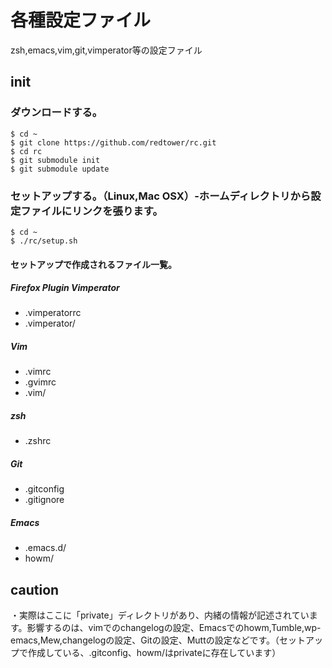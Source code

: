 各種設定ファイル
==========
zsh,emacs,vim,git,vimperator等の設定ファイル

init
----------
### ダウンロードする。 ###

    $ cd ~
    $ git clone https://github.com/redtower/rc.git
    $ cd rc
    $ git submodule init
    $ git submodule update

### セットアップする。（Linux,Mac OSX）-ホームディレクトリから設定ファイルにリンクを張ります。 ###

    $ cd ~
    $ ./rc/setup.sh

#### セットアップで作成されるファイル一覧。 ####
##### Firefox Plugin Vimperator #####
* .vimperatorrc
* .vimperator/

##### Vim #####
* .vimrc
* .gvimrc
* .vim/

##### zsh #####
* .zshrc

##### Git #####
* .gitconfig
* .gitignore

##### Emacs #####
* .emacs.d/
* howm/

caution
----------
・実際はここに「private」ディレクトリがあり、内緒の情報が記述されています。影響するのは、vimでのchangelogの設定、Emacsでのhowm,Tumble,wp-emacs,Mew,changelogの設定、Gitの設定、Muttの設定などです。（セットアップで作成している、.gitconfig、howm/はprivateに存在しています）
